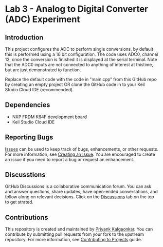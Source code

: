 # Lab 3 - Analog to Digital Converter (ADC) Experiment 
## Introduction
This project configures the ADC to perform single conversions, by default this is performed using a 16 bit configuration. The code uses ADC0, channel 12, once the conversion is finished it is displayed at the serial terminal. Note that the ADC0 inputs are not connected to anything of interest at thistime, but are just demonstrated to function.

Replace the default code with the code in "main.cpp" from this GitHub repo by creating an empty project OR clone the GitHub code in to your Keil Studio Cloud IDE (recommended).

## Dependencies
- NXP FRDM K64F development board
- Keil Studio Cloud IDE

## Reporting Bugs
[Issues](https://github.com/priyankkalgaonkar/TALab3CadcECE568/issues) can be used to keep track of bugs, enhancements, or other requests. For more information, see [Creating an Issue](https://docs.github.com/en/issues/tracking-your-work-with-issues/creating-an-issue). You are encouraged to create an issue if you need to report a bug or request an enhancement.

## Discusstions
GitHub Discussions is a collaborative communication forum. You can ask and answer questions, share updates, have open-ended conversations, and follow along on relevant decisions. Click on the [Discussions](https://github.com/priyankkalgaonkar/TALab3CadcECE568/discussions) tab on the top to get strated.

## Contributions
This repository is created and maintained by [Priyank Kalgaonkar](https://priyankkalgaonkar.com/). You can contribute by submitting pull requests from your fork to the upstream repository. For more information, see [Contributing to Projects](https://docs.github.com/en/get-started/quickstart/contributing-to-projects) guide.
